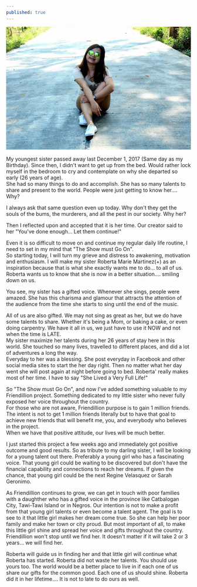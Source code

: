 ```yaml
---
published: true
---
```

![My Darling Sister](/images/Roberta.jpg)

My youngest sister passed away last December 1, 2017 (Same day as my Birthday). Since then, I didn't want to get up from the bed. Would rather lock myself in the bedroom to cry and contemplate on why she departed so early (26 years of age).   
She had so many things to do and accomplish. She has so many talents to share and present to the world. People were just getting to know her.... Why?

I always ask that same question even up today. Why don't they get the souls of the bums, the murderers, and all the pest in our society. Why her?

Then I reflected upon and accepted that it is her time. Our creator said to her "You've done enough... Let them continue!"

Even it is so difficult to move on and continue my regular daily life routine, I need to set in my mind that "The Show must Go On".   
So starting today, I will turn my grieve and distress to awakening, motivation and enthusiasm. I will make my sister Roberta Marie Martinez(+) as an inspiration because that is what she exactly wants me to do... to all of us. Roberta wants us to know that she is now in a better situation.... smiling down on us.

You see, my sister has a gifted voice. Whenever she sings, people were amazed. She has this charisma and glamour that attracts the attention of the audience from the time she starts to sing until the end of the music.

All of us are also gifted. We may not sing as great as her, but we do have some talents to share. Whether it's being a Mom, or baking a cake, or even doing carpentry. We have it all in us, we just have to use it NOW and not when the time is LATE.   
My sister maximize her talents during her 26 years of stay here in this world. She touched so many lives, travelled to different places, and did a lot of adventures a long the way.   
Everyday to her was a blessing. She post everyday in Facebook and other social media sites to start the her day right. Then no matter what her day went she will post again at night before going to bed. Roberta' really makes most of her time. I have to say "She Lived a Very Full Life!"

So "The Show must Go On", and now I've added something valuable to my Friendillion project. Something dedicated to my little sister who never fully exposed her voice throughout the country.   
For those who are not aware, Friendillion purpose is to gain 1 million friends. The intent is not to get 1 million friends literally but to have that goal to achieve new friends that will benefit me, you, and everybody who believes in the project.   
When we have that positive attitude, our lives will be much better.

I just started this project a few weeks ago and immediately got positive outcome and good results. So as tribute to my darling sister, I will be looking for a young talent out there. Preferably a young girl who has a fascinating voice. That young girl could be waiting to be discovered but don't have the financial capability and connections to reach her dreams. If given the chance, that young girl could be the next Regine Velasquez or Sarah Geronimo.   

As Friendillion continues to grow, we can get in touch with poor families with a daughther who has a gifted voice in the province like Catbalogan City, Tawi-Tawi Island or in Negros.
Our intention is not to make a profit from that young girl talents or even become a talent agent. The goal is to see to it that little girl makes her dream come true. So she can help her poor family and make her town or city proud. But most important of all, to make this little girl shine and spread her voice and gifts throughout the country. 
Friendillion won't stop until we find her. It doesn't matter if it will take 2 or 3 years... we will find her. 

Roberta will guide us in finding her and that little girl will continue what Roberta has started. 
Roberta did not waste her talents. You should use yours too. The world would be a better place to live in if each one of us share our gifts for the common good. Each one of us should shine.
Roberta did it in her lifetime.... It is not to late to do ours as well.
